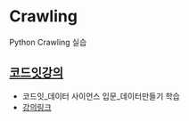 # Crawling
Python Crawling 실습
 
## [코드잇강의](https://github.com/julesdata/Crawling/tree/main/%EC%BD%94%EB%93%9C%EC%9E%87%EA%B0%95%EC%9D%98)
*  코드잇_데이터 사이언스 입문_데이터만들기 학습
* [강의링크](https://www.codeit.kr/courses/data-science/topics/collecting-and-creating-data)
